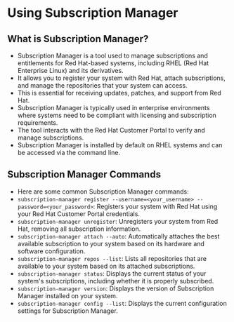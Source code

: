 # Using Subscription Manager

## What is Subscription Manager?

- Subscription Manager is a tool used to manage subscriptions and entitlements for Red Hat-based systems, including RHEL (Red Hat Enterprise Linux) and its derivatives.
- It allows you to register your system with Red Hat, attach subscriptions, and manage the repositories that your system can access.
- This is essential for receiving updates, patches, and support from Red Hat.
- Subscription Manager is typically used in enterprise environments where systems need to be compliant with licensing and subscription requirements.
- The tool interacts with the Red Hat Customer Portal to verify and manage subscriptions.
- Subscription Manager is installed by default on RHEL systems and can be accessed via the command line.

## Subscription Manager Commands

- Here are some common Subscription Manager commands:
- `subscription-manager register --username=<your_username> --password=<your_password>`: Registers your system with Red Hat using your Red Hat Customer Portal credentials.
- `subscription-manager unregister`: Unregisters your system from Red Hat, removing all subscription information.
- `subscription-manager attach --auto`: Automatically attaches the best available subscription to your system based on its hardware and software configuration.
- `subscription-manager repos --list`: Lists all repositories that are available to your system based on its attached subscriptions.
- `subscription-manager status`: Displays the current status of your system's subscriptions, including whether it is properly subscribed.
- `subscription-manager version`: Displays the version of Subscription Manager installed on your system.
- `subscription-manager config --list`: Displays the current configuration settings for Subscription Manager.
